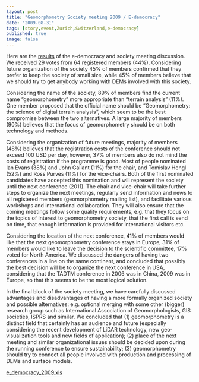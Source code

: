```yaml
---
layout: post
title: "Geomorphometry Society meeting 2009 / E-democracy"
date: "2009-08-31"
tags: [story,event,Zurich,Switzerland,e-democracy]
published: true
image: false
---
```


Here are the [results]({{site.baseurl}}/uploads/docs/e_democracy_2009.xls) of the e-democracy and society meeting discussion. We received 29 votes from 64 registered members (44%). Considering future organization of the society 45% of members confirmed that they prefer to keep the society of small size, while 45% of members believe that we should try to get anybody working with DEMs involved with this society.

Considering the name of the society, 89% of members find the current name “geomorphometry” more appropriate than “terrain analysis” (11%). One member proposed that the official name should be “Geomorphometry: the science of digital terrain analysis”, which seem to be the best compromise between the two alternatives. A large majority of members (90%) believes that the focus of geomorphometry should be on both technology and methods.

Considering the organization of future meetings, majority of members (48%) believes that the registration costs of the conference should not exceed 100 USD per day, however, 37% of members also do not mind the costs of registration if the programme is good. Most of people nominated Ian Evans (38%) and John Gallant (11%) for the chair, and Tomislav Hengl (52%) and Ross Purves (11%) for the vice-chairs. Both of the first nominated candidates have accepted this nomination and will represent the society until the next conference (2011). The chair and vice-chair will take further steps to organize the next meetings, regularly send information and news to all registered members (geomorphometry mailing list), and facilitate various workshops and international collaboration. They will also ensure that the coming meetings follow some quality requirements, e.g. that they focus on the topics of interest to geomorphometry society, that the first call is send on time, that enough information is provided for international visitors etc.

Considering the location of the next conference, 41% of members would like that the next geomorphometry conference stays in Europe, 31% of members would like to leave the decision to the scientific committee, 17% voted for North America. We discussed the dangers of having two conferences in a line on the same continent, and concluded that possibly the best decision will be to organize the next conference in USA, considering that the TADTM conference in 2006 was in China, 2009 was in Europe, so that this seems to be the most logical solution.

In the final block of the society meeting, we have carefully discussed advantages and disadvantages of having a more formally organized society and possible alternatives: e.g. optional merging with some other (bigger) research group such as International Association of Geomorphologists, GIS societies, ISPRS and similar. We concluded that (1) geomorphometry is a distinct field that certainly has an audience and future (especially considering the recent development of LiDAR technology, new geo-visualization tools and new fields of application); (2) place of the next meeting and similar organizational issues should be decided upon during the running conference to ensure sustainability; (3) geomorphometry should try to connect all people involved with production and processing of DEMs and surface models.

[e\_democracy\_2009.xls]({{site.baseurl}}/uploads/docs/e_democracy_2009.xls)

